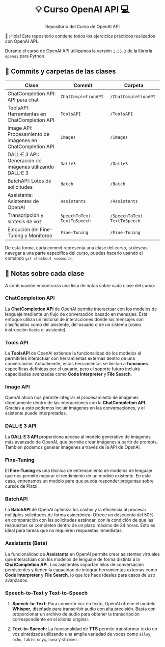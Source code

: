 <h1 align="center">💡 Curso OpenAI API 💻</h1>

<p align="center">
  Repositorio del Curso de OpenAI API
</p>

👋 ¡Hola! Este repositorio contiene todos los ejercicios prácticos realizados con OpenAI API.

Durante el curso de OpenAI API utilizamos la versión `1.55.3` de la librería `openai` para Python.

## 🌲 Commits y carpetas de las clases

| Clase                                                      | Commit                      | Carpeta                      |
| ---------------------------------------------------------- | --------------------------- | ---------------------------- |
| ChatCompletion API: API para chat                          | `ChatCompletionAPI`         | `/ChatCompletionAPI`         |
| ToolsAPI: Herramientas en ChatCompletion API               | `ToolsAPI`                  | `/ToolsAPI`                  |
| Image API: Procesamiento de imágenes en ChatCompletion API | `Images`                    | `/Images`                    |
| DALL·E 3 API: Generación de imágenes utilizando DALL·E 3   | `Dalle3`                    | `/Dalle3`                    |
| BatchAPI: Lotes de solicitudes                             | `Batch`                     | `/Batch`                     |
| Assistants: Asistentes de OpenAI                           | `Assistants`                | `/Assistants`                |
| Transcripción y síntesis de voz                            | `SpeechToText-TextToSpeech` | `/SpeechToText-TextToSpeech` |
| Ejecución del Fine-Tuning y Monitoreo                      | `Fine-Tuning`               | `/Fine-Tuning`               |

De esta forma, cada commit representa una clase del curso, si deseas navegar a una parte específica del curso, puedes hacerlo usando el comando `git checkout <commit>`.

## 📝 Notas sobre cada clase

A continuación encontrarás una lista de notas sobre cada clase del curso:

### ChatCompletion API

La **ChatCompletion API** de OpenAI permite interactuar con los modelos de lenguaje mediante un flujo de conversación basado en mensajes. Este enfoque utiliza un historial de interacciones donde los mensajes son clasificados como del asistente, del usuario o de un sistema (como instrucción hacia el asistente).

### Tools API

La **ToolsAPI** de OpenAI extiende la funcionalidad de los modelos al permitirles interactuar con herramientas externas dentro de una conversación. Actualmente, estas herramientas se limitan a **funciones** específicas definidas por el usuario, pero el soporte futuro incluirá capacidades avanzadas como **Code Interpreter** y **File Search**.

### Image API

OpenAI ahora nos permite integrar el procesamiento de imágenes directamente dentro de las interacciones con la **ChatCompletion API**. Gracias a esto podemos incluir imágenes en las conversaciones, y el asistente puede interpretarlas.

### DALL·E 3 API

La **DALL·E 3 API** proporciona acceso al modelo generativo de imágenes más avanzado de OpenAI, que permite crear imágenes a partir de prompts. También podemos generar imágenes a través de la API de OpenAI.

### Fine-Tuning

El **Fine-Tuning** es una técnica de entrenamiento de modelos de lenguaje que nos permite mejorar el rendimiento de un modelo existente. En este caso, entrenamos un modelo para que pueda responder preguntas sobre cursos de Platzi.

### BatchAPI

La **BatchAPI** de OpenAI optimiza los costos y la eficiencia al procesar múltiples solicitudes de forma asincrónica. Ofrece un descuento del 50% en comparación con las solicitudes estándar, con la condición de que las respuestas se completen dentro de un plazo máximo de 24 horas. Esto es ideal para tareas que no requieren respuestas inmediatas.

### Assistants (Beta)

La funcionalidad de **Assistants** en OpenAI permite crear asistentes virtuales que interactúan con los modelos de lenguaje de forma distinta a la **ChatCompletion API**. Los asistentes soportan hilos de conversación persistentes y tienen la capacidad de integrar herramientas externas como **Code Interpreter** y **File Search**, lo que los hace ideales para casos de uso avanzados.

### Speech-to-Text y Text-to-Speech

1. **Speech-to-Text:** Para convertir voz en texto, OpenAI ofrece el modelo **Whisper**, diseñado para transcribir audio con alta precisión. Basta con proporcionar un archivo de audio para obtener la transcripción correspondiente en el idioma original.

2. **Text-to-Speech:** La funcionalidad de **TTS** permite transformar texto en voz sintetizada utilizando una amplia variedad de voces como `alloy`, `echo`, `fable`, `onyx`, `nova` y `shimmer`.
